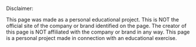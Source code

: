 Disclaimer:

This page was made as a personal educational project. This is NOT the official site of the company or brand identified on the page. The creator of this page is NOT affiliated 
with the company or brand in any way. This page is a personal project made in connection with an educational exercise.
